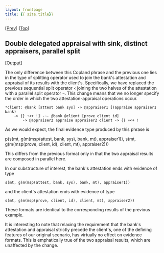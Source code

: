 ```yaml
---
layout: frontpage
title: {{ site.title}}
---
```


\[[Prev](cbaa_bc_check_appraise_sink)\] \[[Top](../delegated)\]

## Double delegated appraisal with sink, distinct appraisers, parallel split

<a href="cbaa_bc_check_appraise_sink_ps.xhtml" target="_blank">[Output]</a>

The only difference between this Copland phrase and the previous one
lies in the type of splitting operator used to join the bank's
attestation and appraisal of its results with the client's.
Specifically, we have replaced the previous sequential split operator
`<` joining the two halves of the attestation with a parallel split
operator `~`.  This change means that we no longer specify the order
in which the two attestation-appraisal operations occur.

```
*client: @bank [attest bank sys] -> @appraiser1 [(appraise appraiser1 bank)
    -> {} +<+ !] -~- @bank @client [prove client id]
        -> @appraiser2 appraise appraiser2 client -> {} +<+ !
```

As we would expect, the final evidence type produced by this phrase is

   p(s(mt, g(m(msp(attest, bank, sys), bank, mt), appraiser1)), s(mt, g(m(msp(prove, client, id), client, mt), appraiser2)))

This differs from the previous format only in that the two appraisal
results are composed in parallel here.

In our substructure of interest, the bank's attestation ends with
evidence of type

    s(mt, g(m(msp(attest, bank, sys), bank, mt), appraiser1))

and the client's attestation ends with evidence of type

    s(mt, g(m(msp(prove, client, id), client, mt), appraiser2))

These formats are identical to the corresponding results of the
previous example.

It is interesting to note that relaxing the requirement that the
bank's attestation and appraisal strictly precede the client's, one of
the defining features of our original scenario, has virtually no
effect on evidence formats.  This is emphatically true of the two
appraisal results, which are unaffected by the change.
